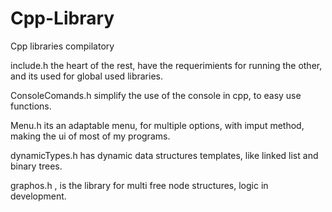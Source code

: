 # Cpp-Library

Cpp libraries compilatory

include.h the heart of the rest, have the requerimients for running the other, and its used for global used libraries.

ConsoleComands.h simplify the use of the console in cpp, to easy use functions.

Menu.h its an adaptable menu, for multiple options, with imput method, making the ui of most of my programs.

dynamicTypes.h has dynamic data structures templates, like linked list and binary trees.

graphos.h <yet not included>, is the library for multi free node structures, logic in development.
